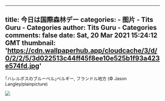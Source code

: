 
---
title: 今日は国際森林デー
categories: 
    - 图片
    - Tits Guru - Categories
author: Tits Guru - Categories
comments: false
date: Sat, 20 Mar 2021 15:24:12 GMT
thumbnail: 'https://cdn.wallpaperhub.app/cloudcache/3/d/0/2/2/5/3d022513c44ff45f8ee10e525b1f93a423e574fd.jpg'
---

<div>   
<p>｢ハレルボスのブルーベル｣ベルギー, フランドル地方 (© Jason Langley/plainpicture)</p><img src="https://cdn.wallpaperhub.app/cloudcache/3/d/0/2/2/5/3d022513c44ff45f8ee10e525b1f93a423e574fd.jpg" referrerpolicy="no-referrer">  
</div>
            